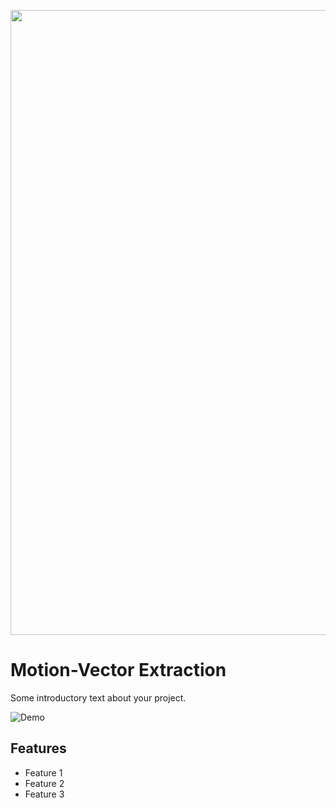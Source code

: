 <a><img src="mv.gif" width="1000"></a>


# Motion-Vector Extraction

Some introductory text about your project.

![Demo](https://github.com/MrFahad/MV-Soccer/mv-extractor/mv.gif)

## Features

- Feature 1
- Feature 2
- Feature 3
